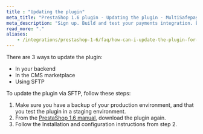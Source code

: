 ```yaml
---
title : "Updating the plugin"
meta_title: "PrestaShop 1.6 plugin - Updating the plugin - MultiSafepay Docs"
meta_description: "Sign up. Build and test your payments integration. Explore our products and services. Use our API Reference, SDKs, and wrappers. Get support."
read_more: "."
aliases: 
    - /integrations/prestashop-1-6/faq/how-can-i-update-the-plugin-for-prestashop-1-6/
---
```


There are 3 ways to update the plugin:

- In your backend
- In the CMS marketplace 
- Using SFTP

To update the plugin via SFTP, follow these steps:

1. Make sure you have a backup of your production environment, and that you test the plugin in a staging environment.
2. From the [PrestaShop 1.6 manual](/payments/integrations/ecommerce-platforms/prestashop-1-6/#manual), download the plugin again.
3. Follow the Installation and configuration instructions from step 2.